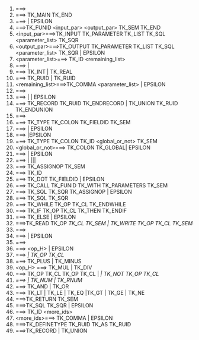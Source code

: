 1. <program> ===> <otherFunctions> <mainFunction>
2. <mainFunction>===> TK_MAIN <stmts> TK_END
3. <otherFunctions> ===> <function> <otherFunctions> | EPSILON
4. <function>===>TK_FUNID <input_par> <output_par> TK_SEM <stmts> TK_END
5. <input_par>===>TK_INPUT TK_PARAMETER TK_LIST TK_SQL <parameter_list> TK_SQR
6. <output_par>===>TK_OUTPUT TK_PARAMETER TK_LIST TK_SQL <parameter_list> TK_SQR | EPSILON
7. <parameter_list>===> <dataType> TK_ID <remaining_list>
8. <dataType>===> <primitiveDatatype> | <constructedDatatype>
9. <primitiveDatatype>===> TK_INT | TK_REAL
10. <constructedDatatype> ===> <A> TK_RUID | TK_RUID
11. <remaining_list>===>TK_COMMA <parameter_list> | EPSILON
12. <stmts>===><typeDefinitions> <declarations> <otherStmts> <returnStmt>
13. <typeDefinitions> ===> <typeDefinition> <typeDefinitions> | <definetypestmt> <typeDefinitions> | EPSILON
14. <typeDefinition> ===> TK_RECORD TK_RUID <fieldDefinitions> TK_ENDRECORD | TK_UNION TK_RUID <fieldDefinitions> TK_ENDUNION
15. <fieldDefinitions>===> <fieldDefinition> <fieldDefinition> <moreFields>
16. <fieldDefinition>===> TK_TYPE <dataType> TK_COLON TK_FIELDID TK_SEM
17. <moreFields>===> <fieldDefinition> <moreFields> | EPSILON
18. <declarations> ===> <declaration> <declarations>|EPSILON
19. <declaration>===> TK_TYPE <dataType> TK_COLON TK_ID <global_or_not> TK_SEM
20. <global_or_not>===> TK_COLON TK_GLOBAL| EPSILON
21. <otherStmts>===> <stmt> <otherStmts> | EPSILON
22. <stmt>===> <assignmentStmt> | <iterativeStmt>|<conditionalStmt>|<ioStmt>| <funCallStmt>
23. <assignmentStmt>===> <singleOrRecId> TK_ASSIGNOP <arithmeticExpression> TK_SEM
24. <singleOrRecId> ===> TK_ID <recID>
25. <recID> ===> TK_DOT TK_FIELDID <recID> | EPSILON
26. <funCallStmt> ===> <outputParameters> TK_CALL TK_FUNID TK_WITH TK_PARAMETERS <inputParameters> TK_SEM
27. <outputParameters> ===> TK_SQL <idList> TK_SQR TK_ASSIGNOP | EPSILON
28. <inputParameters>===> TK_SQL <idList> TK_SQR
29. <iterativeStmt>===> TK_WHILE TK_OP <booleanExpression> TK_CL <stmt> <otherStmts> TK_ENDWHILE
30. <conditionalStmt>===> TK_IF TK_OP <booleanExpression> TK_CL TK_THEN <stmt> <otherStmts> <new3> TK_ENDIF 
31. <new3> ===> TK_ELSE <stmt> <otherStmts> | EPSILON
32. <ioStmt>===>TK_READ TK_OP <var> TK_CL TK_SEM | TK_WRITE TK_OP <var> TK_CL TK_SEM
33. <arithmeticExpression>===> <term> <new5>
34. <new5> ===> <operator> <term> <new5> | EPSILON
35. <term> ===> <factor> <new6>
36. <new6> ===> <op_H> <factor> <new6> | EPSILON
37. <factor> ===> <var> | TK_OP <arithmeticExpression> TK_CL
38. <operator> ===> TK_PLUS | TK_MINUS
39. <op_H> ===> TK_MUL | TK_DIV
40. <booleanExpression>===> TK_OP <booleanExpression> TK_CL <logicalOp> TK_OP <booleanExpression> TK_CL | <var> <relationalOp> <var> | TK_NOT TK_OP <booleanExpression> TK_CL 
41. <var>===> <singleOrRecId> | TK_NUM | TK_RNUM 
42. <logicalOp>===> TK_AND | TK_OR
43. <relationalOp>===> TK_LT | TK_LE | TK_EQ |TK_GT | TK_GE | TK_NE
44. <returnStmt>===>TK_RETURN <optionalReturn> TK_SEM
45. <optionalReturn>===>TK_SQL <idList> TK_SQR | EPSILON
46. <idList>===> TK_ID <more_ids>
47. <more_ids>===> TK_COMMA <idList> | EPSILON
48. <definetypestmt>===>TK_DEFINETYPE <A> TK_RUID TK_AS TK_RUID 
49. <A>===>TK_RECORD | TK_UNION
